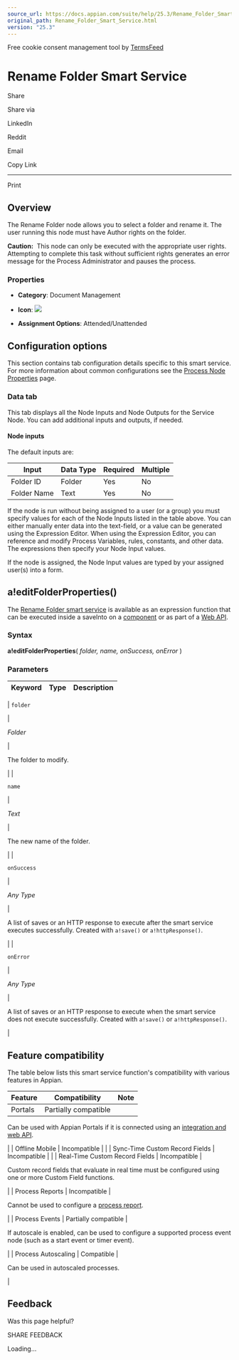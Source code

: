 ```yaml
---
source_url: https://docs.appian.com/suite/help/25.3/Rename_Folder_Smart_Service.html
original_path: Rename_Folder_Smart_Service.html
version: "25.3"
---
```


Free cookie consent management tool by [TermsFeed](https://www.termsfeed.com/)

# Rename Folder Smart Service

Share

Share via

LinkedIn

Reddit

Email

Copy Link

* * *

Print

## Overview

The Rename Folder node allows you to select a folder and rename it. The user running this node must have Author rights on the folder.

**Caution:**  This node can only be executed with the appropriate user rights. Attempting to complete this task without sufficient rights generates an error message for the Process Administrator and pauses the process.

### Properties

-   **Category**: Document Management

-   **Icon**: ![](images/Smart_Service_Icons/Rename_Folder.png)

-   **Assignment Options**: Attended/Unattended

## Configuration options

This section contains tab configuration details specific to this smart service. For more information about common configurations see the [Process Node Properties](Process_Node_and_Smart_Service_Properties.html) page.

### Data tab

This tab displays all the Node Inputs and Node Outputs for the Service Node. You can add additional inputs and outputs, if needed.

#### Node inputs

The default inputs are:

| Input | Data Type | Required | Multiple |
| --- | --- | --- | --- |
| Folder ID | Folder | Yes | No |
| Folder Name | Text | Yes | No |

If the node is run without being assigned to a user (or a group) you must specify values for each of the Node Inputs listed in the table above. You can either manually enter data into the text-field, or a value can be generated using the Expression Editor. When using the Expression Editor, you can reference and modify Process Variables, rules, constants, and other data. The expressions then specify your Node Input values.

If the node is assigned, the Node Input values are typed by your assigned user(s) into a form.

## a!editFolderProperties()

The [Rename Folder smart service](#) is available as an expression function that can be executed inside a saveInto on a [component](executing_smart_services.html) or as part of a [Web API](Web_APIs.html).

### Syntax

**a!editFolderProperties**( _folder, name, onSuccess, onError_ )

### Parameters

| Keyword | Type | Description |
| --- | --- | --- |
|
`folder`

 |

_Folder_

 |

The folder to modify.

 |
|

`name`

 |

_Text_

 |

The new name of the folder.

 |
|

`onSuccess`

 |

_Any Type_

 |

A list of saves or an HTTP response to execute after the smart service executes successfully. Created with `a!save()` or `a!httpResponse()`.

 |
|

`onError`

 |

_Any Type_

 |

A list of saves or an HTTP response to execute when the smart service does not execute successfully. Created with `a!save()` or `a!httpResponse()`.

 |

## Feature compatibility

The table below lists this smart service function's compatibility with various features in Appian.

| Feature | Compatibility | Note |
| --- | --- | --- |
| Portals | Partially compatible |
Can be used with Appian Portals if it is connected using an [integration and web API](portals-design.html#using-partially-compatible-functions-and-objects-in-a-portal).

 |
| Offline Mobile | Incompatible |  |
| Sync-Time Custom Record Fields | Incompatible |  |
| Real-Time Custom Record Fields | Incompatible |

Custom record fields that evaluate in real time must be configured using one or more Custom Field functions.

 |
| Process Reports | Incompatible |

Cannot be used to configure a [process report](Process_Reports.html).

 |
| Process Events | Partially compatible |

If autoscale is enabled, can be used to configure a supported process event node (such as a start event or timer event).

 |
| Process Autoscaling | Compatible |

Can be used in autoscaled processes.

 |

## Feedback

Was this page helpful?

SHARE FEEDBACK

Loading...